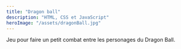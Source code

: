 ```yaml
---
title: "Dragon ball"
description: "HTML, CSS et JavaScript"
heroImage: "/assets/dragonBall.jpg"
---
```


Jeu pour faire un petit combat entre les personages du Dragon Ball.